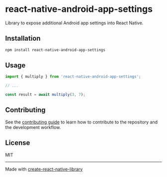 # react-native-android-app-settings

Library to expose additional Android app settings into React Native.

## Installation

```sh
npm install react-native-android-app-settings
```

## Usage

```js
import { multiply } from 'react-native-android-app-settings';

// ...

const result = await multiply(3, 7);
```

## Contributing

See the [contributing guide](CONTRIBUTING.md) to learn how to contribute to the repository and the development workflow.

## License

MIT

---

Made with [create-react-native-library](https://github.com/callstack/react-native-builder-bob)
